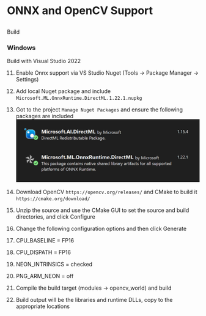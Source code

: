 # ONNX and OpenCV Support

##
Build 

### Windows
Build with Visual Studio 2022

11. Enable Onnx support via VS Studio Nuget (Tools -> Package Manager -> Settings)
1. Add local Nuget package and include ``Microsoft.ML.OnnxRuntime.DirectML.1.22.1.nupkg``
1. Got to the project ``Manage Nuget Packages`` and ensure the following packages are included
![alt text](../../../docs/images/vs-nuget-pckgs.png "Nuget build options")

1. Download OpenCV ``https://opencv.org/releases/`` and CMake to build it ``https://cmake.org/download/``
1. Unzip the source and use the CMake GUI to set the source and build directories, and click Configure
1. Change the following configuration options and then click Generate
  2. CPU_BASELINE = FP16
  2. CPU_DISPATH = FP16
  2. NEON_INTRINSICS = checked
  3. PNG_ARM_NEON = off
1. Compile the build target (modules -> opencv_world) and build 
1. Build output will be the libraries and runtime DLLs, copy to the appropriate locations 